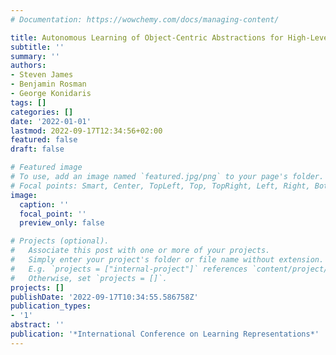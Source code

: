 ```yaml
---
# Documentation: https://wowchemy.com/docs/managing-content/

title: Autonomous Learning of Object-Centric Abstractions for High-Level Planning
subtitle: ''
summary: ''
authors:
- Steven James
- Benjamin Rosman
- George Konidaris
tags: []
categories: []
date: '2022-01-01'
lastmod: 2022-09-17T12:34:56+02:00
featured: false
draft: false

# Featured image
# To use, add an image named `featured.jpg/png` to your page's folder.
# Focal points: Smart, Center, TopLeft, Top, TopRight, Left, Right, BottomLeft, Bottom, BottomRight.
image:
  caption: ''
  focal_point: ''
  preview_only: false

# Projects (optional).
#   Associate this post with one or more of your projects.
#   Simply enter your project's folder or file name without extension.
#   E.g. `projects = ["internal-project"]` references `content/project/deep-learning/index.md`.
#   Otherwise, set `projects = []`.
projects: []
publishDate: '2022-09-17T10:34:55.586758Z'
publication_types:
- '1'
abstract: ''
publication: '*International Conference on Learning Representations*'
---
```

